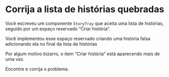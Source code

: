 # Corrija a lista de histórias quebradas

Você escreveu um componente `StoryTray` que aceita uma lista de histórias, seguido por um espaço reservado “Criar história”.

Você implementou esse espaço reservado criando uma história falsa adicionando ela no final da lista de histórias

Por algum motivo bizarro, o item “Criar história” está aparecendo mais de uma vez. 

Encontre e corrija o problema.
